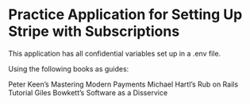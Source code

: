 # Practice Application for Setting Up Stripe with Subscriptions

This application has all confidential variables set up in a .env file.

Using the following books as guides:

Peter Keen’s Mastering Modern Payments
Michael Hartl’s Rub on Rails Tutorial
Giles Bowkett’s Software as a Disservice
